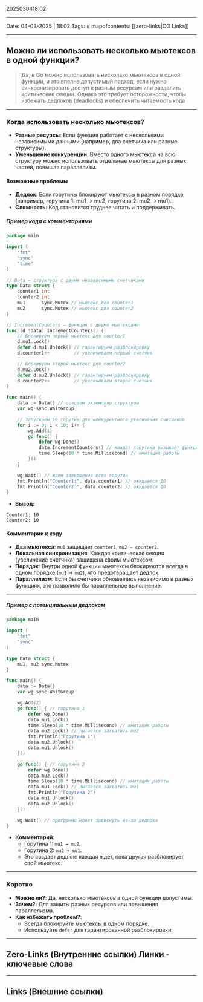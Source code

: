 2025030418:02
___
Date: 04-03-2025 | 18:02
Tags: #
mapofcontents: [[zero-links|OO Links]]
___
## Можно ли использовать несколько мьютексов в одной функции?

> Да, в Go можно использовать несколько мьютексов в одной функции, и это вполне допустимый подход, если нужно синхронизировать доступ к разным ресурсам или разделить критические секции. Однако это требует осторожности, чтобы избежать дедлоков (deadlocks) и обеспечить читаемость кода

---
### Когда использовать несколько мьютексов?

- **Разные ресурсы**: Если функция работает с несколькими независимыми данными (например, два счетчика или разные структуры).
- **Уменьшение конкуренции**: Вместо одного мьютекса на всю структуру можно использовать отдельные мьютексы для разных частей, повышая параллелизм.
#### Возможные проблемы

- **Дедлок**: Если горутины блокируют мьютексы в разном порядке (например, горутина 1: mu1 → mu2, горутина 2: mu2 → mu1).
- **Сложность**: Код становится труднее читать и поддерживать.
##### Пример кода с комментариями
```go
package main

import (
    "fmt"
    "sync"
    "time"
)

// Data — структура с двумя независимыми счетчиками
type Data struct {
    counter1 int
    counter2 int
    mu1      sync.Mutex // мьютекс для counter1
    mu2      sync.Mutex // мьютекс для counter2
}

// IncrementCounters — функция с двумя мьютексами
func (d *Data) IncrementCounters() {
    // Блокируем первый мьютекс для counter1
    d.mu1.Lock()
    defer d.mu1.Unlock() // гарантируем разблокировку
    d.counter1++         // увеличиваем первый счетчик

    // Блокируем второй мьютекс для counter2
    d.mu2.Lock()
    defer d.mu2.Unlock() // гарантируем разблокировку
    d.counter2++         // увеличиваем второй счетчик
}

func main() {
    data := Data{} // создаем экземпляр структуры
    var wg sync.WaitGroup

    // Запускаем 10 горутин для конкурентного увеличения счетчиков
    for i := 0; i < 10; i++ {
        wg.Add(1)
        go func() {
            defer wg.Done()
            data.IncrementCounters() // каждая горутина вызывает функцию
            time.Sleep(10 * time.Millisecond) // имитация работы
        }()
    }

    wg.Wait() // ждем завершения всех горутин
    fmt.Println("Counter1:", data.counter1) // ожидается 10
    fmt.Println("Counter2:", data.counter2) // ожидается 10
}
```

- **Вывод:**

```text
Counter1: 10
Counter2: 10
```

#### Комментарии к коду

- **Два мьютекса**: `mu1` защищает `counter1`, `mu2 — counter2`.
- **Локальная синхронизация**: Каждая критическая секция (увеличение счетчика) защищена своим мьютексом.
- **Порядок**: Внутри одной функции мьютексы блокируются всегда в одном порядке 
	(`mu1` → `mu2`), что предотвращает дедлок.
- **Параллелизм**: Если бы счетчики обновлялись независимо в разных функциях, это позволило бы параллельное выполнение.

---
##### Пример с потенциальным дедлоком
```go
package main

import (
    "fmt"
    "sync"
)

type Data struct {
    mu1, mu2 sync.Mutex
}

func main() {
    data := Data{}
    var wg sync.WaitGroup

    wg.Add(2)
    go func() { // горутина 1
        defer wg.Done()
        data.mu1.Lock()
        time.Sleep(10 * time.Millisecond) // имитация работы
        data.mu2.Lock() // пытается захватить mu2
        fmt.Println("Горутина 1")
        data.mu2.Unlock()
        data.mu1.Unlock()
    }()

    go func() { // горутина 2
        defer wg.Done()
        data.mu2.Lock()
        time.Sleep(10 * time.Millisecond) // имитация работы
        data.mu1.Lock() // пытается захватить mu1
        fmt.Println("Горутина 2")
        data.mu1.Unlock()
        data.mu2.Unlock()
    }()

    wg.Wait() // программа может зависнуть из-за дедлока
}
```

- **Комментарий**:
    - Горутина 1: `mu1 → mu2`.
    - Горутина 2: `mu2 → mu1`.
    - Это создает дедлок: каждая ждет, пока другая разблокирует свой мьютекс.

---
### Коротко

- **Можно ли?**: Да, несколько мьютексов в одной функции допустимы.
- **Зачем?**: Для защиты разных ресурсов или повышения параллелизма.
- **Как избежать проблем?**:
    - Всегда блокируйте мьютексы в одном порядке.
    - Используйте `defer` для гарантированной разблокировки.

-----
**Zero-Links**  (Внутренние ссылки) Линки - ключевые слова
-

------
**Links** (Внешние ссылки)
-
